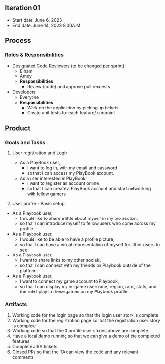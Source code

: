 ## **Iteration 01**

- Start date: June 6, 2023
- End date: June 14, 2023 8:00A.M

## **Process**

### Roles & Responsibilities

- Designated Code Reviewers (to be changed per sprint):
    - Elham
    - Amey
    - **Responsibilities**
        - Review (code) and approve pull requests
- Developers:
    - Everyone
    - **Responsibilities**
        - Work on the application by picking up tickets
        - Create unit tests for each feature/ endpoint

## **Product**

### Goals and Tasks

1. User registration and Login
    - As a PlayBook user,
        - I want to log in, with my email and password
        - so that I can access my PlayBook account.
    - As a user interested in PlayBook,
        - I want to register an account online,
        - so that I can create a PlayBook account and start networking with fellow gamers.

 2. User profile - Basic setup

- As a Playbook user,
    - I would like to share a little about myself in my bio section,
    - so that I can introduce myself to fellow users who come across my profile.
- As a Playbook user,
    - I would like to be able to have a profile picture,
    - so that I can have a visual representation of myself for other users to see
- As a Playbook user,
    - I want to share links to my other socials,
    - so that I can connect with my friends on Playbook outside of the platform.
- As a Playbook user,
    - I want to connect my game account to Playbook,
    - so that I can display my in-game username, region, rank, stats, and the role I play in these games on my Playbook profile.

### Artifacts

1. Working code for the login page so that the login user story is complete
2. Working code for the registration page so that the registration user story is complete
3. Working code so that the 3 profile user stories above are complete
4. Have a local demo running so that we can give a demo of the completed features
5. Complete JIRA tickets
6. Closed PRs so that the TA can view the code and any relevant comments

